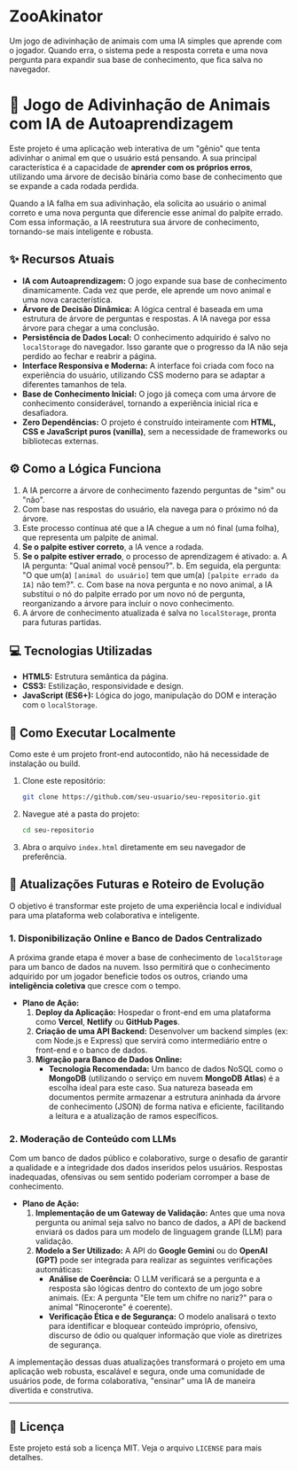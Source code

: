 # ZooAkinator
Um jogo de adivinhação de animais com uma IA simples que aprende com o jogador. Quando erra, o sistema pede a resposta correta e uma nova pergunta para expandir sua base de conhecimento, que fica salva no navegador.

# 🌳 Jogo de Adivinhação de Animais com IA de Autoaprendizagem

Este projeto é uma aplicação web interativa de um "gênio" que tenta adivinhar o animal em que o usuário está pensando. A sua principal característica é a capacidade de **aprender com os próprios erros**, utilizando uma árvore de decisão binária como base de conhecimento que se expande a cada rodada perdida.

Quando a IA falha em sua adivinhação, ela solicita ao usuário o animal correto e uma nova pergunta que diferencie esse animal do palpite errado. Com essa informação, a IA reestrutura sua árvore de conhecimento, tornando-se mais inteligente e robusta.

## ✨ Recursos Atuais

* **IA com Autoaprendizagem:** O jogo expande sua base de conhecimento dinamicamente. Cada vez que perde, ele aprende um novo animal e uma nova característica.
* **Árvore de Decisão Dinâmica:** A lógica central é baseada em uma estrutura de árvore de perguntas e respostas. A IA navega por essa árvore para chegar a uma conclusão.
* **Persistência de Dados Local:** O conhecimento adquirido é salvo no `localStorage` do navegador. Isso garante que o progresso da IA não seja perdido ao fechar e reabrir a página.
* **Interface Responsiva e Moderna:** A interface foi criada com foco na experiência do usuário, utilizando CSS moderno para se adaptar a diferentes tamanhos de tela.
* **Base de Conhecimento Inicial:** O jogo já começa com uma árvore de conhecimento considerável, tornando a experiência inicial rica e desafiadora.
* **Zero Dependências:** O projeto é construído inteiramente com **HTML, CSS e JavaScript puros (vanilla)**, sem a necessidade de frameworks ou bibliotecas externas.

## ⚙️ Como a Lógica Funciona

1.  A IA percorre a árvore de conhecimento fazendo perguntas de "sim" ou "não".
2.  Com base nas respostas do usuário, ela navega para o próximo nó da árvore.
3.  Este processo continua até que a IA chegue a um nó final (uma folha), que representa um palpite de animal.
4.  **Se o palpite estiver correto**, a IA vence a rodada.
5.  **Se o palpite estiver errado**, o processo de aprendizagem é ativado:
    a.  A IA pergunta: "Qual animal você pensou?".
    b.  Em seguida, ela pergunta: "O que um(a) `[animal do usuário]` tem que um(a) `[palpite errado da IA]` não tem?".
    c.  Com base na nova pergunta e no novo animal, a IA substitui o nó do palpite errado por um novo nó de pergunta, reorganizando a árvore para incluir o novo conhecimento.
6.  A árvore de conhecimento atualizada é salva no `localStorage`, pronta para futuras partidas.

## 💻 Tecnologias Utilizadas

* **HTML5:** Estrutura semântica da página.
* **CSS3:** Estilização, responsividade e design.
* **JavaScript (ES6+):** Lógica do jogo, manipulação do DOM e interação com o `localStorage`.

## 🚀 Como Executar Localmente

Como este é um projeto front-end autocontido, não há necessidade de instalação ou build.

1.  Clone este repositório:
    ```bash
    git clone https://github.com/seu-usuario/seu-repositorio.git
    ```
2.  Navegue até a pasta do projeto:
    ```bash
    cd seu-repositorio
    ```
3.  Abra o arquivo `index.html` diretamente em seu navegador de preferência.

## 🔮 Atualizações Futuras e Roteiro de Evolução

O objetivo é transformar este projeto de uma experiência local e individual para uma plataforma web colaborativa e inteligente.

### 1. Disponibilização Online e Banco de Dados Centralizado

A próxima grande etapa é mover a base de conhecimento de `localStorage` para um banco de dados na nuvem. Isso permitirá que o conhecimento adquirido por um jogador beneficie todos os outros, criando uma **inteligência coletiva** que cresce com o tempo.

* **Plano de Ação:**
    1.  **Deploy da Aplicação:** Hospedar o front-end em uma plataforma como **Vercel**, **Netlify** ou **GitHub Pages**.
    2.  **Criação de uma API Backend:** Desenvolver um backend simples (ex: com Node.js e Express) que servirá como intermediário entre o front-end e o banco de dados.
    3.  **Migração para Banco de Dados Online:**
        * **Tecnologia Recomendada:** Um banco de dados NoSQL como o **MongoDB** (utilizando o serviço em nuvem **MongoDB Atlas**) é a escolha ideal para este caso. Sua natureza baseada em documentos permite armazenar a estrutura aninhada da árvore de conhecimento (JSON) de forma nativa e eficiente, facilitando a leitura e a atualização de ramos específicos.

### 2. Moderação de Conteúdo com LLMs

Com um banco de dados público e colaborativo, surge o desafio de garantir a qualidade e a integridade dos dados inseridos pelos usuários. Respostas inadequadas, ofensivas ou sem sentido poderiam corromper a base de conhecimento.

* **Plano de Ação:**
    1.  **Implementação de um Gateway de Validação:** Antes que uma nova pergunta ou animal seja salvo no banco de dados, a API de backend enviará os dados para um modelo de linguagem grande (LLM) para validação.
    2.  **Modelo a Ser Utilizado:** A API do **Google Gemini** ou do **OpenAI (GPT)** pode ser integrada para realizar as seguintes verificações automáticas:
        * **Análise de Coerência:** O LLM verificará se a pergunta e a resposta são lógicas dentro do contexto de um jogo sobre animais. (Ex: A pergunta "Ele tem um chifre no nariz?" para o animal "Rinoceronte" é coerente).
        * **Verificação Ética e de Segurança:** O modelo analisará o texto para identificar e bloquear conteúdo impróprio, ofensivo, discurso de ódio ou qualquer informação que viole as diretrizes de segurança.

A implementação dessas duas atualizações transformará o projeto em uma aplicação web robusta, escalável e segura, onde uma comunidade de usuários pode, de forma colaborativa, "ensinar" uma IA de maneira divertida e construtiva.

---

## 📜 Licença

Este projeto está sob a licença MIT. Veja o arquivo `LICENSE` para mais detalhes.
